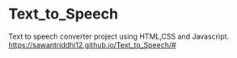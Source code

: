 # Text_to_Speech
Text to speech converter project using HTML,CSS and Javascript.
https://sawantriddhi12.github.io/Text_to_Speech/#
